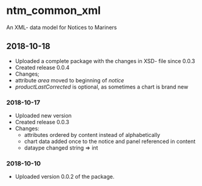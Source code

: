 # ntm_common_xml
An XML- data model for Notices to Mariners

## 2018-10-18
  * Uploaded a complete package with the changes in XSD- file since 0.0.3
   * Created release 0.0.4
  * Changes;
   * attribute *area* moved to beginning of *notice*
   * *productLastCorrected* is optional, as sometimes a chart is brand new
  
### 2018-10-17
  * Uploaded new version
  * Created release 0.0.3
  * Changes: 
    * attributes ordered by content instead of alphabetically
    * chart data added once to the notice and panel referenced in content
    * <producingAgencyS62/> dataype changed string => int

### 2018-10-10
  * Uploaded version 0.0.2 of the package.
